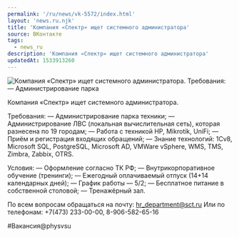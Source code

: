 ```yaml
---
permalink: '/ru/news/vk-5572/index.html'
layout: 'news.ru.njk'
title: 'Компания «Спектр» ищет системного администратора'
source: ВКонтакте
tags:
  - news_ru
description: 'Компания «Спектр» ищет системного администратора'
updatedAt: 1533913260
---
```

![Компания «Спектр» ищет системного администратора. Требования:  — Администрирование парка](https://sun9-34.userapi.com/impf/c834202/v834202897/165cae/SoUDu7DQ8ck.jpg?size=900x600&quality=96&proxy=1&sign=054e787d6c15ab7a8005e4bad59f9079&c_uniq_tag=MyRk11p1FeSFW3O3RxaEUQ-EiemQ-5983dtbHG_xtHE&type=album)

Компания «Спектр» ищет системного администратора.

Требования:
— Администрирование парка техники;
— Администрирование ЛВС (локальная вычислительная сеть), которая разнесена по 19 городам;
— Работа с техникой HP, Mikrotik, UniFi;
— Приём и регистрация входящих обращений;
— Знание технологий: 1Cv8, Microsoft SQL, PostgreSQL, Microsoft AD, VMWare vSphere, WMS, TMS, Zimbra, Zabbix, OTRS.

Условия:
— Оформление согласно ТК РФ;
— Внутрикорпоративное обучение (тренинги);
— Ежегодный оплачиваемый отпуск (14+14 календарных дней);
— График работы — 5/2;
— Бесплатное питание в собственной столовой;
— Тренажёрный зал.

По всем вопросам обращаться на почту: hr_department@sct.ru
Или по телефонам: +7(473) 233-00-00, 8-906-582-65-16

#Вакансия@physvsu
